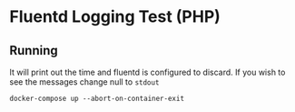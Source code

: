 # Fluentd Logging Test (PHP)

## Running
It will print out the time and fluentd is configured to discard. If you wish to see the messages change null to `stdout`
```
docker-compose up --abort-on-container-exit   
```
